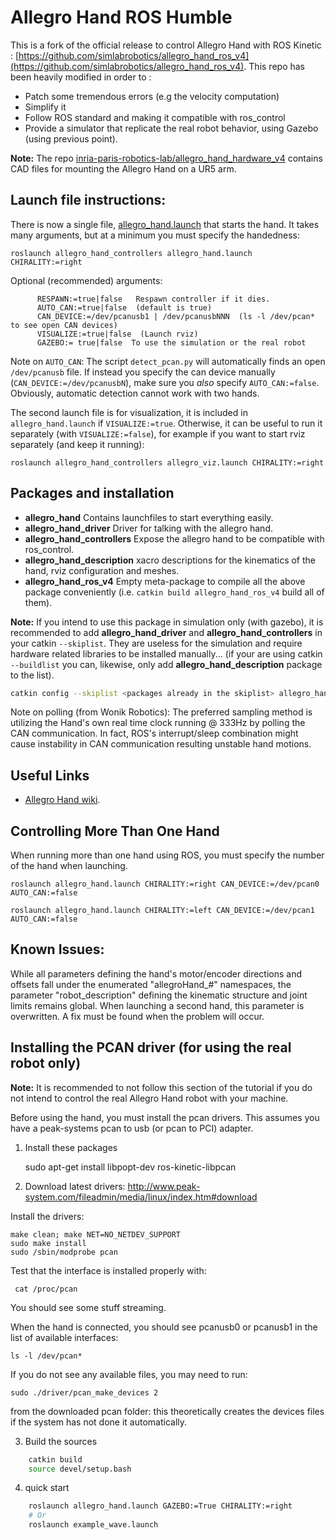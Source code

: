 Allegro Hand ROS Humble
================================

This is a fork of the official release to control Allegro Hand with ROS Kinetic : [https://github.com/simlabrobotics/allegro_hand_ros_v4](https://github.com/simlabrobotics/allegro_hand_ros_v4). This repo has been heavily modified in order to :
* Patch some tremendous errors (e.g the velocity computation)
* Simplify it
* Follow ROS standard and making it compatible with ros_control
* Provide a simulator that replicate the real robot behavior, using Gazebo (using previous point).

**Note:** The repo [inria-paris-robotics-lab/allegro_hand_hardware_v4](https://github.com/inria-paris-robotics-lab/allegro_hand_hardware_v4) contains CAD files for mounting the Allegro Hand on a UR5 arm.

Launch file instructions:
------------------------

There is now a single file, [allegro_hand.launch](src/allegro_hand/launch/allegro_hand.launch) that starts the hand. It takes many arguments, but at a minimum you must specify the handedness:

    roslaunch allegro_hand_controllers allegro_hand.launch CHIRALITY:=right

Optional (recommended) arguments:

          RESPAWN:=true|false   Respawn controller if it dies.
          AUTO_CAN:=true|false  (default is true)
          CAN_DEVICE:=/dev/pcanusb1 | /dev/pcanusbNNN  (ls -l /dev/pcan* to see open CAN devices)
          VISUALIZE:=true|false  (Launch rviz)
          GAZEBO:= true|false  To use the simulation or the real robot

Note on `AUTO_CAN`: The script `detect_pcan.py` will automatically finds an open `/dev/pcanusb` file. If instead you specify the can device manually (`CAN_DEVICE:=/dev/pcanusbN`), make sure you *also* specify `AUTO_CAN:=false`. Obviously, automatic detection cannot work with two hands.

The second launch file is for visualization, it is included in `allegro_hand.launch` if `VISUALIZE:=true`. Otherwise, it can be useful to run it separately (with `VISUALIZE:=false`), for example if you want to start rviz separately (and keep it running):

    roslaunch allegro_hand_controllers allegro_viz.launch CHIRALITY:=right

Packages and installation
--------

 * **allegro_hand** Contains launchfiles to start everything easily.
 * **allegro_hand_driver** Driver for talking with the allegro hand.
 * **allegro_hand_controllers** Expose the allegro hand to be compatible with ros_control.
 * **allegro_hand_description** xacro descriptions for the kinematics of the
     hand, rviz configuration and meshes.
* **allegro_hand_ros_v4** Empty meta-package to compile all the above package conveniently (i.e. `catkin build allegro_hand_ros_v4` build all of them).

**Note:** If you intend to use this package in simulation only (with gazebo), it is recommended to add **allegro_hand_driver** and **allegro_hand_controllers** in your catkin `--skiplist`. They are useless for the simulation and require hardware related libraries to be installed manually... (if your are using catkin `--buildlist` you can, likewise, only add  **allegro_hand_description** package to the list).
```bash
catkin config --skiplist <packages already in the skiplist> allegro_hand_controllers allegro_hand_driver
```

Note on polling (from Wonik Robotics): The preferred sampling method is utilizing the Hand's own real time clock running @ 333Hz by polling the CAN communication. In fact, ROS's interrupt/sleep combination might cause instability in CAN communication resulting unstable hand motions.


Useful Links
------------

 * [Allegro Hand wiki](http://wiki.wonikrobotics/AllegroHand/wiki).


Controlling More Than One Hand
------------------------------

When running more than one hand using ROS, you must specify the number of the hand when launching.

    roslaunch allegro_hand.launch CHIRALITY:=right CAN_DEVICE:=/dev/pcan0 AUTO_CAN:=false

    roslaunch allegro_hand.launch CHIRALITY:=left CAN_DEVICE:=/dev/pcan1 AUTO_CAN:=false


Known Issues:
-------------

While all parameters defining the hand's motor/encoder directions and offsets fall under the enumerated "allegroHand_#" namespaces, the parameter "robot_description" defining the kinematic structure and joint limits remains global. When launching a second hand, this parameter is overwritten. A fix must be found when the problem will occur.


Installing the PCAN driver (for using the real robot only)
--------------------------
**Note:** It is recommended to not follow this section of the tutorial if you do not intend to control the real Allegro Hand robot with your machine.

Before using the hand, you must install the pcan drivers. This assumes you have a peak-systems pcan to usb (or pcan to PCI) adapter.

1. Install these packages

    sudo apt-get install libpopt-dev ros-kinetic-libpcan

2. Download latest drivers: http://www.peak-system.com/fileadmin/media/linux/index.htm#download

Install the drivers:

    make clean; make NET=NO_NETDEV_SUPPORT
    sudo make install
    sudo /sbin/modprobe pcan

Test that the interface is installed properly with:

     cat /proc/pcan

You should see some stuff streaming.

When the hand is connected, you should see pcanusb0 or pcanusb1 in the list of
available interfaces:

    ls -l /dev/pcan*

If you do not see any available files, you may need to run:

    sudo ./driver/pcan_make_devices 2

from the downloaded pcan folder: this theoretically creates the devices files if the system has not done it automatically.

3. Build the sources
```bash
    catkin build
    source devel/setup.bash
```

4. quick start
```bash
    roslaunch allegro_hand.launch GAZEBO:=True CHIRALITY:=right
    # Or
    roslaunch example_wave.launch
```

